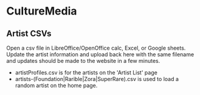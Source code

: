 # CultureMedia
## Artist CSVs

Open a csv file in LibreOffice/OpenOffice calc, Excel, or Google sheets. Update the artist information and upload back here with the same filename and updates should be made to the website in a few minutes.

- artistProfiles.csv is for the artists on the 'Artist List' page
- artists-(Foundation|Rarible|Zora|SuperRare).csv is used to load a random artist on the home page.

